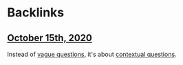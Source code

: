 
# Backlinks
## [October 15th, 2020](<October 15th, 2020.md>)
Instead of [vague questions](<vague questions.md>), it's about [contextual questions](<contextual questions.md>).

